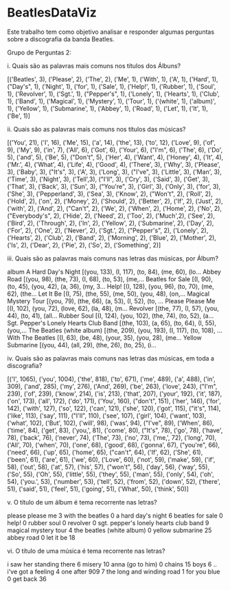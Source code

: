 # BeatlesDataViz

Este trabalho tem como objetivo analisar e responder algumas perguntas sobre a discografia da banda Beatles.

Grupo de Perguntas 2:

i. Quais são as palavras mais comuns nos títulos dos Álbuns?

[('Beatles', 3), ('Please', 2), ('The', 2), ('Me', 1), ('With', 1), ('A', 1), ('Hard', 1), ("Day's", 1), ('Night', 1), ('for', 1), ('Sale', 1), ('Help!', 1), ('Rubber', 1), ('Soul', 1), ('Revolver', 1), ('Sgt.', 1), ("Pepper's", 1), ('Lonely', 1), ('Hearts', 1), ('Club', 1), ('Band', 1), ('Magical', 1), ('Mystery', 1), ('Tour', 1), ('(white', 1), ('album)', 1), ('Yellow', 1), ('Submarine', 1), ('Abbey', 1), ('Road', 1), ('Let', 1), ('It', 1), ('Be', 1)]

ii. Quais são as palavras mais comuns nos títulos das músicas?

[('You', 21), ('I', 16), ('Me', 15), ('a', 14), ('the', 13), ('to', 12), ('Love', 9), ('of', 9), ('My', 9), ('in', 7), ('All', 6), ('Got', 6), ('Your', 6), ("I'm", 6), ('The', 6), ('Do', 5), ('and', 5), ('Be', 5), ("Don't", 5), ('Her', 4), ('Want', 4), ('Honey', 4), ('It', 4), ('Mr.', 4), ('What', 4), ('Life', 4), ('Good', 4), ('There', 3), ('Why', 3), ('Please', 3), ('Baby', 3), ("It's", 3), ('A', 3), ('Long', 3), ("I've", 3), ('Little', 3), ('Man', 3), ('Time', 3), ('Night', 3), ('Tell',3), ("I'll", 3), ('Cry', 3), ('Said', 3), ('Get', 3), ('That', 3), ('Back', 3), ('Sun', 3), ("You're", 3), ('Girl', 3), ('Only', 3), ('for', 3), 
('She', 3), ('Pepperland', 3), ('Sea', 3), ('Know', 2), ("Won't", 2), ('Roll', 2), ('Hold', 2), ('on', 2), ('Money', 2), ('Should', 2), ('Better', 2), ('If', 2), ('Just', 2), ('with', 2), ('And', 2), ("Can't", 2), ('We', 2), ('When', 2), ('Home', 2), ('No', 2), ("Everybody's", 2), ('Hide', 2), ('Need', 2), ('Too', 2), ('Much',2), ('See', 2), ('Bird', 2), ('Through', 2), ('In', 2), ('Yellow', 2), ('Submarine', 2), ('Day', 2), ('For', 2), ('One', 2), ('Never', 2), ('Sgt.', 2), ("Pepper's", 2), ('Lonely', 2), ('Hearts', 2), ('Club', 2), ('Band', 2), ('Morning', 2), ('Blue', 2), ('Mother', 2), ('Is', 2), ('Dear', 2), ('Pie', 2), ('So', 2), ('Something', 2)]

iii. Quais são as palavras mais comuns nas letras das músicas, por Álbum?

album
A Hard Day's Night                       [(you, 133), (I, 117), (to, 84), (me, 60), (lo...
Abbey Road                               [(you, 98), (the, 73), (I, 68), (to, 53), (me,...
Beatles for Sale                         [(I, 90), (to, 45), (you, 42), (a, 36), (my, 3...
Help!                                    [(I, 128), (you, 96), (to, 70), (me, 62), (the...
Let It Be                                [(I, 75), (the, 55), (me, 50), (you, 48), (on,...
Magical Mystery Tour                     [(you, 79), (the, 66), (a, 53), (I, 52), (to, ...
Please Please Me                         [(I, 102), (you, 72), (love, 62), (la, 48), (m...
Revolver                                 [(the, 77), (I, 57), (you, 44), (to, 41), (all...
Rubber Soul                              [(I, 124), (you, 102), (the, 74), (to, 52), (a...
Sgt. Pepper's Lonely Hearts Club Band    [(the, 103), (a, 65), (to, 64), (I, 55), (you,...
The Beatles (white album)                [(the, 209), (you, 193), (I, 117), (to, 108), ...
With The Beatles                         [(I, 63), (be, 48), (your, 35), (you, 28), (me...
Yellow Submarine                         [(you, 44), (all, 29), (the, 26), (to, 25), (i...

iv. Quais são as palavras mais comuns nas letras das músicas, em toda a discografia?

[('I', 1065), ('you', 1004), ('the', 818), ('to', 671), ('me', 489), ('a', 488), ('in', 309), ('and', 285), ('my', 276), ('And', 269), ('be', 263), ('love', 243), ("I'm", 239), ('of', 239), ('know', 214), ('is', 213), ('that', 207), ('your', 192), ('it', 187), ('on', 173), ('all', 172), ('do', 171), ('You', 160), ("don't", 151), ('her', 146), ('for', 142), ('with', 127), ('so', 122), ('can', 121), ('she', 120), ('got', 115), ("it's", 114), ('like', 113), ('say', 111), ("I'll", 110), ('see', 107), ('girl', 104), ('want', 103), ('what', 102), ('But', 102), ('will', 98), ('was', 94), ("I've", 89), ('When', 86), ('time', 84), ('get', 83), ('you,', 81), ('come', 80), ("It's", 78), ('go', 78), ('have', 78), ('back', 76), ('never', 74), ('The', 73), ('no', 73), ('me,', 72), ('long', 70), ('All', 70), ('when', 70), ('one', 68), ('good', 68), ('gonna', 67), ("you're", 66), ('need', 66), ('up', 65), ('home', 65), ("can't", 64), ('If', 62), ('She', 61), ('been', 61), ('are', 61), ('we', 60), ('Love', 60), ('not', 59), ('make', 59), ('if', 58), ('out', 58), ('at', 57), ('his', 57), ("won't", 56), ('day', 56), ('way', 55), ('So', 55), ('Oh', 55), 
('little', 55), ('they', 55), ('man', 55), ('only', 54), ('oh', 54), ('you.', 53), ('number', 53), ('tell', 52), ('from', 52), ('down', 52), ('there', 51), ('said', 51), ('feel', 51), ('going', 51), ('What', 50), ('think', 50)]

v. O título de um álbum é tema recorrente nas letras?

please please me                          3
with the beatles                          0
a hard day's night                        6
beatles for sale                          0
help!                                     0
rubber soul                               0
revolver                                  0
sgt. pepper's lonely hearts club band     9
magical mystery tour                      4
the beatles (white album)                 0
yellow submarine                         25
abbey road                                0
let it be                                18

vi. O título de uma música é tema recorrente nas letras?

i saw her standing there      6
misery                       10
anna (go to him)              0
chains                       15
boys                          6
                             ..
i've got a feeling            4
one after 909                 7
the long and winding road     1
for you blue                  0
get back                     36
